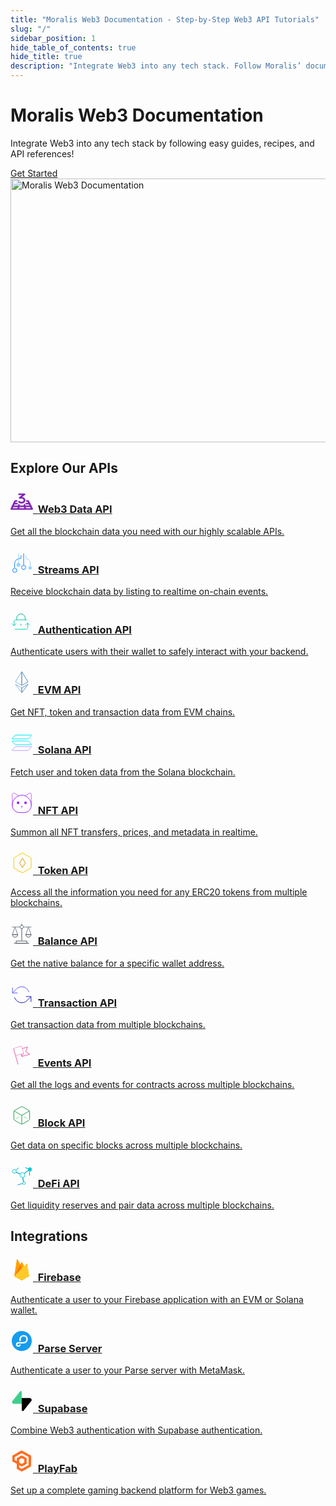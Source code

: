 ```yaml
---
title: "Moralis Web3 Documentation - Step-by-Step Web3 API Tutorials"
slug: "/"
sidebar_position: 1
hide_table_of_contents: true
hide_title: true
description: "Integrate Web3 into any tech stack. Follow Moralis’ documentation for step-by-step guides, tutorials, and API references for our powerful Web3 APIs."
---
```


<head>
  <title>Moralis Web3 Documentation - Step-by-Step Web3 API Tutorials</title>
</head>

<div className="hero shadow--lw">
    <div className="container">
        <div className="row">
            <div className="col col--6 margin-bottom--xl">
                <div className="col-demo">
                    <h1 className="hero__title">Moralis Web3 Documentation</h1>
                    <p className="hero__subtitle">Integrate Web3 into any tech stack by following easy guides, recipes, and API references!</p>
                    <div>
                    <a href="/web3-data-api/getting-started/" className="button button--primary button--outline button--lg">
                        Get Started
                    </a>
                    </div>
                </div>
            </div>
            <div className="col col--6">
                <div className="col-demo">
                    <img src="/img/content/scaleWebApi3.svg" width="580" height="422" loading="eager" alt="Moralis Web3 Documentation" />
                </div>
            </div>
        </div>
    </div>
</div>

## Explore Our APIs

<div className="container">
    <div className="row">
        <div className="col col--4">
            <div className="col-demo margin-bottom--lg">
                <a className="card padding--lg card--homepage" href="/web3-data-api">
                    <h3><svg xmlns="http://www.w3.org/2000/svg" width="36" height="36" fill="none"><path fill="#8227B7" d="M34.552 31H23.517a1.53 1.53 0 0 1-1.024-.384 1.25 1.25 0 0 1-.424-.926c0-.348.153-.681.424-.927a1.53 1.53 0 0 1 1.024-.384h8.784l-1.194-2.372a1.196 1.196 0 0 1-.029-.996c.136-.322.407-.584.754-.726a1.589 1.589 0 0 1 1.1-.037c.358.12.65.362.811.674l2.127 4.225a1.202 1.202 0 0 1-.1 1.252 1.402 1.402 0 0 1-.525.441 1.57 1.57 0 0 1-.693.16Z"/><path fill="#8227B7" d="M23.517 31H12.483a1.53 1.53 0 0 1-1.024-.384 1.25 1.25 0 0 1-.425-.926c0-.348.153-.681.425-.927a1.53 1.53 0 0 1 1.024-.384h11.034c.384 0 .753.138 1.024.384.272.246.425.58.425.927 0 .347-.153.68-.425.926a1.53 1.53 0 0 1-1.024.384Z"/><path fill="#8227B7" d="M23.517 31c-.344 0-.678-.112-.94-.314a1.284 1.284 0 0 1-.489-.79l-.746-4.225a1.19 1.19 0 0 1 .02-.51c.045-.168.125-.326.237-.465.111-.14.252-.257.414-.348a1.598 1.598 0 0 1 1.094-.159c.185.04.36.113.513.214.154.101.285.228.384.375.1.146.167.31.197.48l.747 4.224c.03.17.023.343-.022.51a1.255 1.255 0 0 1-.235.465c-.112.14-.252.258-.414.348a1.546 1.546 0 0 1-.76.195ZM12.482 31H1.448a1.57 1.57 0 0 1-.687-.157 1.406 1.406 0 0 1-.523-.433 1.199 1.199 0 0 1-.12-1.239l2.013-4.225c.152-.319.437-.57.794-.698a1.589 1.589 0 0 1 1.108.014c.352.137.63.396.772.718.142.323.136.684-.016 1.003L3.65 28.38l8.834-.002c.384 0 .752.14 1.024.386.271.245.424.579.424.926 0 .348-.153.681-.424.927-.272.245-.64.382-1.024.382Z"/><path fill="#8227B7" d="M12.482 31a1.553 1.553 0 0 1-.73-.178 1.414 1.414 0 0 1-.423-.339 1.263 1.263 0 0 1-.248-.46 1.189 1.189 0 0 1-.034-.51l.633-4.225c.052-.344.253-.656.559-.866.306-.211.692-.303 1.072-.256.381.047.726.229.959.506.232.277.334.626.282.97l-.634 4.225a1.28 1.28 0 0 1-.483.81 1.545 1.545 0 0 1-.953.323ZM32.427 26.775c-.278 0-.55-.072-.784-.208a1.36 1.36 0 0 1-.536-.558l-2.128-4.226a1.209 1.209 0 0 1 .257-1.438 1.45 1.45 0 0 1 .459-.3 1.59 1.59 0 0 1 1.108-.036c.179.06.342.152.481.269.14.117.252.258.331.415l2.128 4.226a1.202 1.202 0 0 1-.099 1.253 1.402 1.402 0 0 1-.524.441 1.57 1.57 0 0 1-.693.162Z"/><path fill="#8227B7" d="M32.427 26.775H22.77a1.53 1.53 0 0 1-1.024-.384 1.25 1.25 0 0 1-.424-.927c0-.347.152-.68.424-.926a1.53 1.53 0 0 1 1.024-.384h9.654c.385 0 .753.138 1.025.384.271.245.424.579.424.926 0 .348-.153.681-.425.927a1.526 1.526 0 0 1-1.022.384Z"/><path fill="#8227B7" d="M22.77 26.775h-9.654a1.53 1.53 0 0 1-1.024-.384 1.25 1.25 0 0 1-.424-.927c0-.347.153-.68.424-.926a1.53 1.53 0 0 1 1.024-.384h9.655c.384 0 .752.138 1.024.384.271.245.424.579.424.926 0 .348-.153.681-.424.927a1.53 1.53 0 0 1-1.024.384Z"/><path fill="#8227B7" d="M22.77 26.775c-.343 0-.677-.112-.94-.314a1.284 1.284 0 0 1-.488-.79L20.96 23.5c-.056-.34.04-.688.265-.966s.562-.464.938-.519c.376-.054.761.028 1.071.228.31.2.52.503.585.843l.383 2.17c.03.17.023.344-.021.51a1.256 1.256 0 0 1-.236.465c-.111.14-.252.258-.414.348-.162.09-.342.15-.53.178a1.523 1.523 0 0 1-.231.019ZM3.46 26.775c-.24-.001-.475-.055-.686-.158a1.407 1.407 0 0 1-.521-.434 1.232 1.232 0 0 1-.233-.605 1.197 1.197 0 0 1 .11-.632l2.016-4.226c.075-.158.184-.301.32-.421.137-.12.298-.214.475-.278a1.583 1.583 0 0 1 1.107.014c.175.068.333.167.466.29.132.123.236.27.307.429a1.2 1.2 0 0 1-.016 1.002l-2.014 4.226a1.351 1.351 0 0 1-.534.577c-.236.141-.513.216-.797.216Z"/><path fill="#8227B7" d="M13.116 26.775H3.46c-.384 0-.75-.138-1.022-.384a1.25 1.25 0 0 1-.425-.927c0-.347.153-.68.425-.926a1.53 1.53 0 0 1 1.024-.384h9.654c.385 0 .753.138 1.024.384.272.245.425.579.425.926 0 .348-.153.681-.425.927a1.53 1.53 0 0 1-1.024.384Z"/><path fill="#8227B7" d="M13.116 26.775c-.065 0-.13-.005-.195-.012a1.486 1.486 0 0 1-.958-.505 1.22 1.22 0 0 1-.283-.97l.326-2.17c.055-.343.256-.651.562-.86a1.564 1.564 0 0 1 1.067-.252c.379.047.722.227.954.501.233.274.336.62.288.964l-.325 2.171c-.048.314-.22.601-.483.81a1.546 1.546 0 0 1-.953.323ZM30.298 22.548c-.278 0-.55-.072-.784-.208a1.36 1.36 0 0 1-.535-.56l-1.74-3.457h-1.01a1.53 1.53 0 0 1-1.025-.384 1.25 1.25 0 0 1-.424-.926c0-.348.153-.68.424-.927.272-.245.64-.383 1.024-.383h1.942c.278 0 .55.072.783.207.234.136.42.33.535.558l2.127 4.225a1.2 1.2 0 0 1 .038 1.003 1.374 1.374 0 0 1-.756.733 1.554 1.554 0 0 1-.599.12Z"/><path fill="#8227B7" d="M30.298 22.548h-4.846a1.53 1.53 0 0 1-1.024-.384 1.25 1.25 0 0 1-.424-.926c0-.348.153-.681.424-.927.272-.245.64-.384 1.024-.384h4.845c.384 0 .753.139 1.024.384.272.246.424.58.424.927 0 .347-.152.68-.424.926a1.526 1.526 0 0 1-1.023.384ZM5.474 22.548c-.24 0-.475-.055-.686-.158a1.406 1.406 0 0 1-.521-.433 1.2 1.2 0 0 1-.12-1.237l2.011-4.226a1.35 1.35 0 0 1 .534-.576c.236-.14.513-.215.796-.215h2.199c.384 0 .753.138 1.024.383.272.246.424.58.424.927 0 .347-.152.68-.424.926a1.53 1.53 0 0 1-1.024.384H8.441l-1.636 3.433a1.35 1.35 0 0 1-.534.577c-.237.141-.514.216-.797.215Z"/><path fill="#8227B7" d="M10.32 22.548H5.474c-.384 0-.751-.138-1.023-.384a1.25 1.25 0 0 1-.424-.926c0-.348.153-.681.424-.927.272-.245.64-.384 1.024-.384h4.845c.384 0 .753.139 1.024.384.272.246.425.58.425.927 0 .347-.153.68-.425.926a1.53 1.53 0 0 1-1.024.384ZM14.969 13.153c-.298 0-.588-.083-.832-.237a1.335 1.335 0 0 1-.531-.627 1.192 1.192 0 0 1-.037-.789c.077-.26.242-.492.47-.665l4.263-3.214h-4.55c-.19 0-.378-.034-.554-.1a1.467 1.467 0 0 1-.47-.284 1.31 1.31 0 0 1-.314-.425 1.203 1.203 0 0 1 0-1.003 1.31 1.31 0 0 1 .314-.425c.135-.122.295-.219.47-.284.176-.066.364-.1.554-.1h8.55c.299 0 .59.083.834.238.245.155.43.374.531.628.102.253.115.529.037.789-.078.26-.242.492-.47.664l-7.339 5.53c-.26.196-.588.304-.926.304Z"/><path fill="#8227B7" d="M18.023 20.897c-2.607 0-4.286-.62-5.43-2.009a1.26 1.26 0 0 1-.243-.461 1.188 1.188 0 0 1-.03-.51 1.23 1.23 0 0 1 .188-.482c.097-.148.226-.277.378-.38a1.563 1.563 0 0 1 1.074-.247c.38.05.722.233.952.512.412.496 1.071.957 3.111.957.372 0 .74-.066 1.084-.195.343-.129.655-.317.918-.555.263-.238.471-.52.613-.831.143-.31.216-.644.216-.98 0-.336-.073-.67-.216-.98a2.562 2.562 0 0 0-.613-.831 2.866 2.866 0 0 0-.918-.555 3.09 3.09 0 0 0-1.084-.195h-3.056c-.384 0-.752-.138-1.024-.384a1.25 1.25 0 0 1-.424-.927c0-.347.153-.68.424-.926.272-.246.64-.384 1.024-.384h3.056a6.258 6.258 0 0 1 2.21.38 5.81 5.81 0 0 1 1.877 1.12 5.185 5.185 0 0 1 1.256 1.687c.291.632.441 1.31.441 1.995 0 .684-.15 1.362-.441 1.994a5.185 5.185 0 0 1-1.256 1.688 5.81 5.81 0 0 1-1.878 1.12 6.258 6.258 0 0 1-2.209.379Z"/></svg>&nbsp;&nbsp;<span>Web3 Data API</span></h3>
                    <p>Get all the blockchain data you need with our highly scalable APIs.</p>
                </a>
            </div>
        </div>
        <div className="col col--4">
            <div className="col-demo margin-bottom--lg">
                <a className="card padding--lg card--homepage" href="/streams-api">
                    <h3><svg xmlns="http://www.w3.org/2000/svg" width="36" height="36" fill="none"><g clipPath="url(#a)"><path stroke="#99D3FF" strokeLinecap="round" strokeLinejoin="round" strokeWidth="2.569" d="M31.466 24.814v-6.148a6 6 0 0 0-4.093-5.688l-2.565-.86V6.885"/><path stroke="#0F7FFF" strokeLinecap="round" strokeLinejoin="round" strokeWidth="2.569" d="M6.605 26.83v-6.355a8 8 0 0 1 5.65-7.647l4.642-1.426V6.885M21.033 3.885V22.5"/><path stroke="#99D3FF" strokeLinecap="round" strokeLinejoin="round" strokeWidth="2.569" d="M12.744 3.885v17.49"/><path stroke="#0F7FFF" strokeLinecap="round" strokeLinejoin="round" strokeWidth="2.569" d="M21.033 29.586a3.337 3.337 0 1 0 0-6.673 3.337 3.337 0 0 0 0 6.673ZM6.809 34.349a3.337 3.337 0 1 0 0-6.674 3.337 3.337 0 0 0 0 6.674Z"/><path fill="#99D3FF" d="M12.743 25.182a3.086 3.086 0 1 0 0-6.172 3.086 3.086 0 0 0 0 6.172Z"/><path fill="#99D3FF" stroke="#99D3FF" strokeWidth="1.567" d="M33.753 26.976a2.303 2.303 0 1 1-4.605 0 2.303 2.303 0 0 1 4.605 0Z"/></g><defs><clipPath id="a"><path fill="#fff" d="M0 0h36v36H0z"/></clipPath></defs></svg>&nbsp;&nbsp;<span>Streams API</span></h3>
                    <p>Receive blockchain data by listing to realtime on-chain events.</p>
                </a>
            </div>
        </div>
        <div className="col col--4">
            <div className="col-demo margin-bottom--lg">
                <a className="card padding--lg card--homepage" href="/authentication-api">
                    <h3><svg xmlns="http://www.w3.org/2000/svg" width="36" height="36" fill="none"><g strokeLinecap="round" strokeLinejoin="round" strokeWidth="2.3" clipPath="url(#a)"><path stroke="#00D1AE" d="M27.57 19.69v6.739c0 1.497-1.09 2.723-2.423 2.723H6.838"/><path stroke="#00AD96" d="M9.874 14.178v-2.723A6.8 6.8 0 0 1 16.68 4.65a6.8 6.8 0 0 1 6.806 6.806v2.723"/><path stroke="#00D1AE" d="M5.79 23.093V16.9c0-1.498 1.089-2.723 2.423-2.723h18.295M31 22.699l-3.58-3.567-3.58 3.567"/><path stroke="#00D1AE" d="m2.06 19.977 3.58 3.58 3.58-3.58"/><path stroke="#00AD96" d="M16.68 23.284v-2.723"/></g><defs><clipPath id="a"><path fill="#fff" d="M0 0h36v36H0z"/></clipPath></defs></svg>&nbsp;&nbsp;<span>Authentication API</span></h3>
                    <p>Authenticate users with their wallet to safely interact with your backend.</p>
                </a>
            </div>
        </div>
    </div>
    <div className="row">
        <div className="col col--4">
            <div className="col-demo margin-bottom--lg">
                <a className="card padding--lg card--homepage" href="/web3-data-api">
                    <h3><svg xmlns="http://www.w3.org/2000/svg" width="36" height="36" fill="none"><path stroke="#85B3DB" strokeLinejoin="round" strokeMiterlimit="2.927" strokeWidth="2.238" d="M18.005 1.213 7.928 17.31l10.077 5.735V1.213Z"/><path stroke="#5B8DB9" strokeLinejoin="round" strokeMiterlimit="2.927" strokeWidth="2.238" d="M18 1.213v21.823l10.072-5.733L18 1.213Z"/><path stroke="#85B3DB" strokeLinejoin="round" strokeMiterlimit="2.927" strokeWidth="1.791" d="M18.005 34.801V27L7.928 21.366 18.005 34.8Z"/><path stroke="#5B8DB9" strokeLinejoin="round" strokeMiterlimit="2.927" strokeWidth="2.238" d="M18 26.987v7.799l10.072-13.43L18 26.987Z"/></svg>&nbsp;&nbsp;<span>EVM API</span></h3>
                    <p>Get NFT, token and transaction data from EVM chains.</p>
                </a>
            </div>
        </div>
        <div className="col col--4">
            <div className="col-demo margin-bottom--lg">
                <a className="card padding--lg card--homepage" href="/web3-data-api-solana">
                    <h3><svg xmlns="http://www.w3.org/2000/svg" width="36" height="36" fill="none"><path stroke="#B5A3FF" strokeWidth="2" d="M7.402 25.305c.19-.189.45-.3.727-.3h25.055c.458 0 .687.553.363.876l-4.95 4.947c-.189.19-.45.3-.726.3H2.816a.513.513 0 0 1-.363-.876l4.95-4.947Z"/><path stroke="#00E9F1" strokeWidth="2" d="M7.402 6.836c.198-.189.458-.3.727-.3h25.055c.458 0 .687.553.363.876l-4.95 4.947c-.189.19-.45.3-.726.3H2.816a.513.513 0 0 1-.363-.876l4.95-4.947ZM28.598 16.248a1.042 1.042 0 0 0-.727-.292H2.816c-.458 0-.687.538-.363.853l4.95 4.82c.189.185.45.292.726.292h25.055c.458 0 .687-.538.363-.853l-4.95-4.82Z"/></svg>&nbsp;&nbsp;Solana API</h3>
                    <p>Fetch user and token data from the Solana blockchain.</p>
                </a>
            </div>
        </div>
        <div className="col col--4">
            <div className="col-demo margin-bottom--lg">
                <a className="card padding--lg card--homepage" href="/web3-data-api/nft-api">
                    <h3><svg xmlns="http://www.w3.org/2000/svg" width="36" height="36" fill="none"><g clipPath="url(#a)"><path stroke="#BC68FF" strokeLinecap="round" strokeLinejoin="round" strokeWidth="2.6" d="m23.258 6.528 6.312-3.876c1.612-.995 3.687.171 3.687 2.058v18.129M12.899 6.528 6.57 2.652c-1.612-.995-3.687.171-3.687 2.058v18.129"/><path stroke="#9B22FF" strokeLinecap="round" strokeLinejoin="round" strokeWidth="2.8" d="M21.543 33.608h-6.929c-6.483 0-11.731-5.248-11.731-11.73v-1.081c0-8.353 8.13-15.18 15.178-15.18 7.05 0 15.18 6.827 15.18 15.18v1.08c0 6.483-5.25 11.732-11.732 11.732h.034Z"/><path fill="#9B22FF" d="m16.518 23.37 1.56.789 1.544-.79"/><path stroke="#BC68FF" strokeLinecap="round" strokeLinejoin="round" strokeWidth="2.6" d="m16.518 23.37 1.56.789 1.544-.79M18.079 24.468v2.109"/><circle cx="12.105" cy="17.95" r="2.084" fill="#9B22FF"/><circle cx="24.035" cy="17.95" r="2.084" fill="#9B22FF"/></g><defs><clipPath id="a"><path fill="#fff" d="M1.476.885h33.187v34.13H1.476z"/></clipPath></defs></svg>&nbsp;&nbsp;<span>NFT API</span></h3>
                    <p>Summon all NFT transfers, prices, and metadata in realtime.</p>
                </a>
            </div>
        </div>
    </div>
    <div className="row">
        <div className="col col--4">
            <div className="col-demo margin-bottom--lg">
                <a className="card padding--lg card--homepage" href="/web3-data-api/token-api">
                    <h3><svg xmlns="http://www.w3.org/2000/svg" width="36" height="36" fill="none"><g strokeLinejoin="round" strokeWidth="2.8" clipPath="url(#a)"><path stroke="#F0C800" d="M5.261 10.055 19.124 2.05l13.863 8.004v16.007l-13.863 8.004L5.26 26.062V10.055Z"/><path stroke="#D69700" d="m19.124 10.412 4.588 7.646-4.588 7.646-4.587-7.646 4.587-7.646Z"/></g><defs><clipPath id="a"><path fill="#fff" d="M0 0h36v36H0z"/></clipPath></defs></svg>&nbsp;&nbsp;<span>Token API</span></h3>
                    <p>Access all the information you need for any ERC20 tokens from multiple blockchains.</p>
                </a>
            </div>
        </div>
        <div className="col col--4">
            <div className="col-demo margin-bottom--lg">
                <a className="card padding--lg card--homepage" href="/web3-data-api/balance-api">
                    <h3><svg xmlns="http://www.w3.org/2000/svg" width="36" height="36" fill="none"><g strokeLinecap="round" strokeLinejoin="round" strokeWidth="2.34" clipPath="url(#a)"><path stroke="#78838F" d="M2.382 7.682h31.237"/><path stroke="#4F5760" d="M17.992 2.356v26.68"/><path fill="#fff" stroke="#4F5760" d="M26.218 30.053H9.053v3.593h17.165v-3.593Z"/><path stroke="#4F5760" d="M5.604 33.646h24.063"/><path stroke="#78838F" d="m7.272 7.682-4.275 12.1h8.55l-4.275-12.1Z"/><path stroke="#4F5760" d="M11.548 19.766c0 2.321-1.911 4.197-4.275 4.197-2.365 0-4.276-1.876-4.276-4.197h8.55Z"/><path stroke="#78838F" d="m28.713 7.682-4.275 12.1h8.55l-4.275-12.1Z"/><path stroke="#4F5760" d="M32.988 19.766c0 2.321-1.91 4.197-4.275 4.197-2.364 0-4.275-1.876-4.275-4.197h8.55Z"/><path fill="#fff" stroke="#4F5760" d="M17.992 10.13c1.502 0 2.72-1.195 2.72-2.67 0-1.476-1.218-2.671-2.72-2.671-1.503 0-2.72 1.195-2.72 2.67 0 1.476 1.217 2.672 2.72 2.672Z"/></g><defs><clipPath id="a"><path fill="#fff" d="M0 0h36v36H0z"/></clipPath></defs></svg>&nbsp;&nbsp;Balance API</h3>
                    <p>Get the native balance for a specific wallet address.</p>
                </a>
            </div>
        </div>
        <div className="col col--4">
            <div className="col-demo margin-bottom--lg">
                <a className="card padding--lg card--homepage" href="/web3-data-api/transaction-api">
                    <h3><svg xmlns="http://www.w3.org/2000/svg" width="36" height="38" fill="none"><g strokeLinecap="round" strokeLinejoin="round" strokeWidth="2.835" clipPath="url(#a)"><path stroke="#1A1AB3" d="m32.85 21.85-6.264 6.213c-4.739 5.016-12.434 5.016-17.186 0a13.018 13.018 0 0 1-2.862-4.788"/><path stroke="#5555FA" d="M3.15 7.6v8.55h8.1"/><path stroke="#1A1AB3" d="M32.85 30.4v-8.55h-8.1"/><path stroke="#5555FA" d="M29.461 14.725c-2.24-6.683-9.18-10.174-15.511-7.809a12.049 12.049 0 0 0-4.536 3.021L3.15 16.15"/></g><defs><clipPath id="a"><path fill="#fff" d="M1.8 4.75h32.4v28.5H1.8z"/></clipPath></defs></svg>&nbsp;&nbsp;<span>Transaction API</span></h3>
                    <p>Get transaction data from multiple blockchains.</p>
                </a>
            </div>
        </div>
    </div>
    <div className="row">
        <div className="col col--4">
            <div className="col-demo margin-bottom--lg">
                <a className="card padding--lg card--homepage" href="/web3-data-api/events-api">
                    <h3><svg xmlns="http://www.w3.org/2000/svg" width="36" height="36" fill="none"><g strokeLinecap="round" strokeLinejoin="round" strokeWidth="2.944" clipPath="url(#a)"><path stroke="#E35EA3" d="m30.71 16.123-12.758 3.745-1.161-3.909"/><path stroke="#E35EA3" d="m27.322 4.625-3.239 7.344 6.624 4.154M18.751 7.144l8.57-2.52M20.845 14.7l-2.895 5.168"/><path stroke="#F5A3CB" d="m5.259 6.784 12.217-3.582 3.37 11.498-12.758 3.745"/><path stroke="#E35EA3" d="M12.062 32.528 4.882 6.996"/></g><defs><clipPath id="a"><path fill="#fff" d="M3.41 1.73h28.77V34H3.41z"/></clipPath></defs></svg>&nbsp;&nbsp;<span>Events API</span></h3>
                    <p>Get all the logs and events for contracts across multiple blockchains.</p>
                </a>
            </div>
        </div>
        <div className="col col--4">
            <div className="col-demo margin-bottom--lg">
                <a className="card padding--lg card--homepage" href="/web3-data-api/block-api">
                    <h3><svg xmlns="http://www.w3.org/2000/svg" width="36" height="36" fill="none"><g strokeLinecap="round" strokeLinejoin="round" strokeWidth="2.6" clipPath="url(#a)"><path stroke="#279B4F" d="M30.6 23.584v-11.2c0-.994-.532-1.918-1.4-2.422l-9.8-5.6a2.782 2.782 0 0 0-2.8 0l-9.8 5.6a2.804 2.804 0 0 0-1.4 2.422v11.2c0 .994.532 1.918 1.4 2.422l9.8 5.6a2.782 2.782 0 0 0 2.8 0l9.8-5.6a2.804 2.804 0 0 0 1.4-2.422Z"/><path stroke="#279B4F" d="M5.777 10.928 18 17.998l12.222-7.07M18 32.096V17.984"/><path stroke="#6DE983" d="m9.026 23.332 5.32-3.08M21.445 20.252l5.32 3.08"/></g><defs><clipPath id="a"><path fill="#fff" d="M4 2.584h28v30.912H4z"/></clipPath></defs></svg>&nbsp;&nbsp;Block API</h3>
                    <p>Get data on specific blocks across multiple blockchains.</p>
                </a>
            </div>
        </div>
        <div className="col col--4">
            <div className="col-demo margin-bottom--lg">
                <a className="card padding--lg card--homepage" href="/web3-data-api/defi-api">
                    <h3><svg xmlns="http://www.w3.org/2000/svg" width="36" height="36" fill="none"><g clipPath="url(#a)"><path stroke="#019EC9" strokeLinecap="round" strokeLinejoin="round" strokeWidth="2.951" d="m11.52 32.294 10.016-3-3.098-12.852-12.394-6 7.017-5.508M30.373 17.426l.491-9.984-12.425 9 3.098 12.853"/><path stroke="#019EC9" strokeLinecap="round" strokeLinejoin="round" strokeWidth="2.951" d="m6.044 10.442 12.394 6 12.426-9-7.328-2.967"/><path fill="#fff" stroke="#01CBD2" strokeLinecap="round" strokeLinejoin="round" strokeWidth="2.787" d="M19.094 20.328a3.934 3.934 0 1 0 0-7.87 3.934 3.934 0 0 0 0 7.87Z"/><path fill="#fff" stroke="#01CBD2" strokeLinecap="round" strokeLinejoin="round" strokeWidth="2.803" d="M6.06 13.442a2.984 2.984 0 1 0 0-5.967 2.984 2.984 0 0 0 0 5.967Z"/><path fill="#fff" d="M30.93 8.426a.959.959 0 0 1-.95-.983c0-.525.442-.951.966-.951.558 0 .984.459.967.984 0 .524-.442.95-.967.95h-.016Z"/><path fill="#01CBD2" d="M30.946 4.328a3.131 3.131 0 0 0-3.131 3.082 3.135 3.135 0 0 0 3.082 3.197h.065a3.131 3.131 0 0 0 3.131-3.082 3.135 3.135 0 0 0-3.082-3.197h-.065Z"/><path fill="#fff" stroke="#01CBD2" strokeLinecap="round" strokeLinejoin="round" strokeWidth="2.803" d="M21.618 31.459a2.066 2.066 0 1 0 0-4.131 2.066 2.066 0 0 0 0 4.13Z"/></g><defs><clipPath id="a"><path fill="#fff" d="M1.684 3h32.393v30.77H1.684z"/></clipPath></defs></svg>&nbsp;&nbsp;<span>DeFi API</span></h3>
                    <p>Get liquidity reserves and pair data across multiple blockchains.</p>
                </a>
            </div>
        </div>
    </div>
</div>

## Integrations

<div className="container">
    <div className="row">
        <div className="col col--4">
            <div className="col-demo margin-bottom--lg">
                <a className="card padding--lg card--homepage" href="/authentication-api/integrations/firebase-nodejs">
                    <h3><svg xmlns="http://www.w3.org/2000/svg" width="36" height="36" fill="none"><path fill="#FFA000" d="m6 28 4.06-26.356a.747.747 0 0 1 1.402-.243l4.2 7.946 1.675-3.232a.747.747 0 0 1 1.329 0L30 28H6Z"/><path fill="#F57C00" d="M20 18.095 15.642 10 6 28l14-9.905Z"/><path fill="#FFCA28" d="M30 28.445 26.889 8.643a.767.767 0 0 0-.511-.606.733.733 0 0 0-.758.189L6 28.444l10.855 6.263a2.195 2.195 0 0 0 2.192 0L30 28.445Z"/><path fill="#fff" fillOpacity=".2" d="M26.892 8.46a.757.757 0 0 0-.51-.596.741.741 0 0 0-.758.186L21.732 12l-3.06-5.898a.746.746 0 0 0-1.329 0L15.67 9.326 11.473 1.4a.746.746 0 0 0-1.402.242L6.013 27.93H6l.013.015.105.054L25.617 8.244a.745.745 0 0 1 1.27.41l3.083 19.295.03-.018L26.892 8.46ZM6.048 27.896 10.07 1.83a.75.75 0 0 1 .614-.631.751.751 0 0 1 .788.39l4.197 7.924 1.673-3.224a.746.746 0 0 1 1.329 0l3 5.77L6.047 27.897Z"/><path fill="#A52714" d="M19.049 34.499a2.124 2.124 0 0 1-2.193 0l-10.83-6.49-.026.177 10.856 6.51a2.124 2.124 0 0 0 2.193 0L30 28.185 29.972 28 19.05 34.499Z" opacity=".2"/></svg>&nbsp;&nbsp;<span>Firebase</span></h3>
                    <p>Authenticate a user to your Firebase application with an EVM or Solana wallet.</p>
                </a>
            </div>
        </div>
        <div className="col col--4">
            <div className="col-demo margin-bottom--lg">
                <a className="card padding--lg card--homepage" href="/authentication-api/integrations/parse-server-nodejs">
                    <h3><svg xmlns="http://www.w3.org/2000/svg" width="36" height="36" fill="none"><path fill="#fff" d="M18 32.44c7.909 0 14.32-6.411 14.32-14.32C32.32 10.211 25.91 3.8 18 3.8c-7.909 0-14.32 6.411-14.32 14.32 0 7.909 6.411 14.32 14.32 14.32Z"/><path fill="#169CEE" d="M20.667 21.893H12.8c-1.147 0-1.813.707-1.813 1.72 0 .907.613 1.547 1.493 1.547 1.027 0 1.613-.707 1.667-1.72h2.28c-.12 2.48-1.667 3.8-3.974 3.8-2.16 0-3.773-1.467-3.773-3.653 0-2.28 1.693-3.867 4.24-3.867h7.787c2.626 0 4.626-1.933 4.626-4.533 0-2.627-1.786-4.48-4.333-4.48-2.52 0-4.56 1.84-4.56 5.24v2.226h-2.307v-2.226c0-4.507 2.894-7.427 6.907-7.427 3.827 0 6.613 2.747 6.613 6.64.027 3.893-2.96 6.733-6.986 6.733ZM18 34c8.947 0 16-7.08 16-16S26.947 2 18 2 2 9.107 2 18c0 8.92 7.053 16 16 16Z"/></svg>&nbsp;&nbsp;Parse Server</h3>
                    <p>Authenticate a user to your Parse server with MetaMask.</p>
                </a>
            </div>
        </div>
        <div className="col col--4">
            <div className="col-demo margin-bottom--lg">
                <a className="card padding--lg card--homepage" href="/authentication-api/integrations/supabase-nodejs">
                    <h3><svg xmlns="http://www.w3.org/2000/svg" width="36" height="36" fill="none"><g clipPath="url(#a)"><path fill="url(#b)" d="M20.706 33.468c-.817 1.03-2.475.466-2.495-.849l-.288-19.226h12.928c2.342 0 3.648 2.704 2.191 4.538L20.706 33.468Z"/><path fill="url(#c)" fillOpacity=".2" d="M20.706 33.468c-.817 1.03-2.475.466-2.495-.849l-.288-19.226h12.928c2.342 0 3.648 2.704 2.191 4.538L20.706 33.468Z"/><path fill="#3ECF8E" d="M15.448 2.532c.818-1.03 2.476-.466 2.495.849l.127 19.226H5.304c-2.342 0-3.648-2.704-2.192-4.538L15.448 2.532Z"/></g><defs><linearGradient id="b" x1="17.923" x2="29.413" y1="17.656" y2="22.475" gradientUnits="userSpaceOnUse"><stop stopColor="#249361"/><stop offset="1" stopColor="#3ECF8E"/></linearGradient><linearGradient id="c" x1="12.829" x2="18.069" y1="10.681" y2="20.545" gradientUnits="userSpaceOnUse"><stop/><stop offset="1" stopOpacity="0"/></linearGradient><clipPath id="a"><path fill="#fff" d="M0 0h36v36H0z"/></clipPath></defs></svg>&nbsp;&nbsp;<span>Supabase</span></h3>
                    <p>Combine Web3 authentication with Supabase authentication.</p>
                </a>
            </div>
        </div>
    </div>
    <div className="row">
        <div className="col col--4">
            <div className="col-demo margin-bottom--lg">
                <a className="card padding--lg card--homepage" href="/authentication-api/integrations/azure-playfab-nodejs-unity">
                    <h3><svg xmlns="http://www.w3.org/2000/svg" width="36" height="36" fill="none"><path fill="#FF6D21" fillRule="evenodd" d="M10.327 5.218 3.012 9.422l-.006 4.623L3 18.667l3.512 1.928 3.513 1.929v7.99l3.993 2.243L18.012 35l2.276-1.289c1.252-.709 4.596-2.627 7.433-4.264l5.156-2.975.061-8.462L33 9.548l-.882-.56C30.569 8.002 18.01.985 17.823 1c-.1.008-3.473 1.906-7.496 4.218Zm13.175 3.245 5.39 3.06v12.855l-5.385 3.096c-2.962 1.703-5.44 3.095-5.508 3.095-.067-.001-1.019-.507-2.115-1.125l-1.992-1.124-.069-1.764c-.037-.97.005-1.764.095-1.764s.985.468 1.99 1.04c1.007.572 1.941 1.04 2.079 1.04.137 0 1.99-1.001 4.117-2.225l3.868-2.225-.063-4.506-.063-4.507-3.832-2.167c-2.107-1.191-3.953-2.166-4.102-2.164-.148 0-1.957.975-4.02 2.164l-3.75 2.163-.067 2.359c-.037 1.297-.142 2.325-.235 2.284-.092-.04-.825-.438-1.629-.883l-1.462-.81-.003-2.319-.003-2.32 5.45-3.156c2.997-1.736 5.555-3.156 5.684-3.156.128 0 2.66 1.376 5.625 3.059Zm-3.43 6.069 1.906 1.064v4.742l-1.87 1.071c-1.028.59-1.99 1.072-2.136 1.072-.147 0-1.153-.495-2.237-1.098l-1.97-1.098.064-2.299.063-2.298 1.875-1.11c1.031-.61 1.993-1.11 2.137-1.11.145-.001 1.12.478 2.168 1.064Z" clipRule="evenodd"/></svg>&nbsp;&nbsp;<span>PlayFab</span></h3>
                    <p>Set up a complete gaming backend platform for Web3 games.</p>
                </a>
            </div>
        </div>
    </div>
</div>
